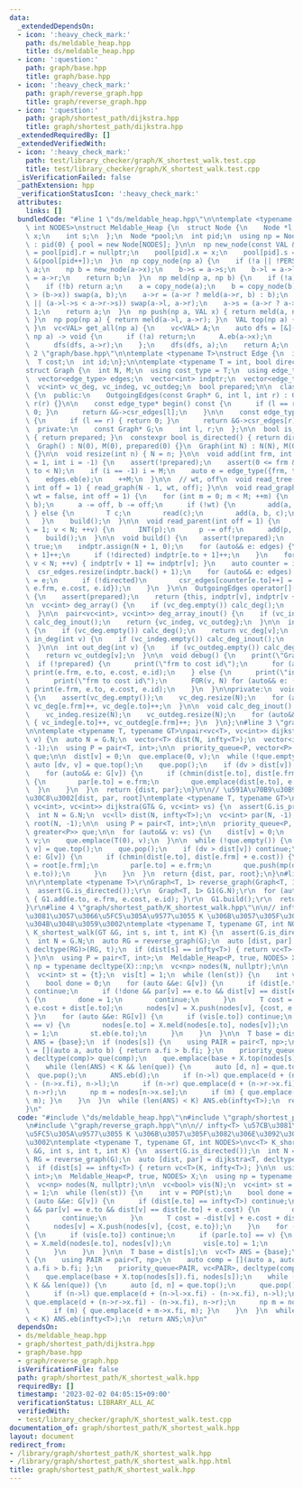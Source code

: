 ```yaml
---
data:
  _extendedDependsOn:
  - icon: ':heavy_check_mark:'
    path: ds/meldable_heap.hpp
    title: ds/meldable_heap.hpp
  - icon: ':question:'
    path: graph/base.hpp
    title: graph/base.hpp
  - icon: ':heavy_check_mark:'
    path: graph/reverse_graph.hpp
    title: graph/reverse_graph.hpp
  - icon: ':question:'
    path: graph/shortest_path/dijkstra.hpp
    title: graph/shortest_path/dijkstra.hpp
  _extendedRequiredBy: []
  _extendedVerifiedWith:
  - icon: ':heavy_check_mark:'
    path: test/library_checker/graph/K_shortest_walk.test.cpp
    title: test/library_checker/graph/K_shortest_walk.test.cpp
  _isVerificationFailed: false
  _pathExtension: hpp
  _verificationStatusIcon: ':heavy_check_mark:'
  attributes:
    links: []
  bundledCode: "#line 1 \"ds/meldable_heap.hpp\"\n\ntemplate <typename VAL, bool PERSISTENT,\
    \ int NODES>\nstruct Meldable_Heap {\n  struct Node {\n    Node *l, *r;\n    VAL\
    \ x;\n    int s;\n  };\n  Node *pool;\n  int pid;\n  using np = Node *;\n\n  Meldable_Heap()\
    \ : pid(0) { pool = new Node[NODES]; }\n\n  np new_node(const VAL &x) {\n    pool[pid].l\
    \ = pool[pid].r = nullptr;\n    pool[pid].x = x;\n    pool[pid].s = 1;\n    return\
    \ &(pool[pid++]);\n  }\n  np copy_node(np a) {\n    if (!a || !PERSISTENT) return\
    \ a;\n    np b = new_node(a->x);\n    b->s = a->s;\n    b->l = a->l;\n    b->r\
    \ = a->r;\n    return b;\n  }\n  np meld(np a, np b) {\n    if (!a) return b;\n\
    \    if (!b) return a;\n    a = copy_node(a);\n    b = copy_node(b);\n    if ((a->x)\
    \ > (b->x)) swap(a, b);\n    a->r = (a->r ? meld(a->r, b) : b);\n    if (!(a->l)\
    \ || (a->l->s < a->r->s)) swap(a->l, a->r);\n    a->s = (a->r ? a->r->s : 0) +\
    \ 1;\n    return a;\n  }\n  np push(np a, VAL x) { return meld(a, new_node(x));\
    \ }\n  np pop(np a) { return meld(a->l, a->r); }\n  VAL top(np a) { return a->x;\
    \ }\n  vc<VAL> get_all(np a) {\n    vc<VAL> A;\n    auto dfs = [&](auto &dfs,\
    \ np a) -> void {\n      if (!a) return;\n      A.eb(a->x);\n      dfs(dfs, a->l);\n\
    \      dfs(dfs, a->r);\n    };\n    dfs(dfs, a);\n    return A;\n  }\n};\n#line\
    \ 2 \"graph/base.hpp\"\n\ntemplate <typename T>\nstruct Edge {\n  int frm, to;\n\
    \  T cost;\n  int id;\n};\n\ntemplate <typename T = int, bool directed = false>\n\
    struct Graph {\n  int N, M;\n  using cost_type = T;\n  using edge_type = Edge<T>;\n\
    \  vector<edge_type> edges;\n  vector<int> indptr;\n  vector<edge_type> csr_edges;\n\
    \  vc<int> vc_deg, vc_indeg, vc_outdeg;\n  bool prepared;\n\n  class OutgoingEdges\
    \ {\n  public:\n    OutgoingEdges(const Graph* G, int l, int r) : G(G), l(l),\
    \ r(r) {}\n\n    const edge_type* begin() const {\n      if (l == r) { return\
    \ 0; }\n      return &G->csr_edges[l];\n    }\n\n    const edge_type* end() const\
    \ {\n      if (l == r) { return 0; }\n      return &G->csr_edges[r];\n    }\n\n\
    \  private:\n    const Graph* G;\n    int l, r;\n  };\n\n  bool is_prepared()\
    \ { return prepared; }\n  constexpr bool is_directed() { return directed; }\n\n\
    \  Graph() : N(0), M(0), prepared(0) {}\n  Graph(int N) : N(N), M(0), prepared(0)\
    \ {}\n\n  void resize(int n) { N = n; }\n\n  void add(int frm, int to, T cost\
    \ = 1, int i = -1) {\n    assert(!prepared);\n    assert(0 <= frm && 0 <= to &&\
    \ to < N);\n    if (i == -1) i = M;\n    auto e = edge_type({frm, to, cost, i});\n\
    \    edges.eb(e);\n    ++M;\n  }\n\n  // wt, off\n  void read_tree(bool wt = false,\
    \ int off = 1) { read_graph(N - 1, wt, off); }\n\n  void read_graph(int M, bool\
    \ wt = false, int off = 1) {\n    for (int m = 0; m < M; ++m) {\n      INT(a,\
    \ b);\n      a -= off, b -= off;\n      if (!wt) {\n        add(a, b);\n     \
    \ } else {\n        T c;\n        read(c);\n        add(a, b, c);\n      }\n \
    \   }\n    build();\n  }\n\n  void read_parent(int off = 1) {\n    for (int v\
    \ = 1; v < N; ++v) {\n      INT(p);\n      p -= off;\n      add(p, v);\n    }\n\
    \    build();\n  }\n\n  void build() {\n    assert(!prepared);\n    prepared =\
    \ true;\n    indptr.assign(N + 1, 0);\n    for (auto&& e: edges) {\n      indptr[e.frm\
    \ + 1]++;\n      if (!directed) indptr[e.to + 1]++;\n    }\n    for (int v = 0;\
    \ v < N; ++v) { indptr[v + 1] += indptr[v]; }\n    auto counter = indptr;\n  \
    \  csr_edges.resize(indptr.back() + 1);\n    for (auto&& e: edges) {\n      csr_edges[counter[e.frm]++]\
    \ = e;\n      if (!directed)\n        csr_edges[counter[e.to]++] = edge_type({e.to,\
    \ e.frm, e.cost, e.id});\n    }\n  }\n\n  OutgoingEdges operator[](int v) const\
    \ {\n    assert(prepared);\n    return {this, indptr[v], indptr[v + 1]};\n  }\n\
    \n  vc<int> deg_array() {\n    if (vc_deg.empty()) calc_deg();\n    return vc_deg;\n\
    \  }\n\n  pair<vc<int>, vc<int>> deg_array_inout() {\n    if (vc_indeg.empty())\
    \ calc_deg_inout();\n    return {vc_indeg, vc_outdeg};\n  }\n\n  int deg(int v)\
    \ {\n    if (vc_deg.empty()) calc_deg();\n    return vc_deg[v];\n  }\n\n  int\
    \ in_deg(int v) {\n    if (vc_indeg.empty()) calc_deg_inout();\n    return vc_indeg[v];\n\
    \  }\n\n  int out_deg(int v) {\n    if (vc_outdeg.empty()) calc_deg_inout();\n\
    \    return vc_outdeg[v];\n  }\n\n  void debug() {\n    print(\"Graph\");\n  \
    \  if (!prepared) {\n      print(\"frm to cost id\");\n      for (auto&& e: edges)\
    \ print(e.frm, e.to, e.cost, e.id);\n    } else {\n      print(\"indptr\", indptr);\n\
    \      print(\"frm to cost id\");\n      FOR(v, N) for (auto&& e: (*this)[v])\
    \ print(e.frm, e.to, e.cost, e.id);\n    }\n  }\n\nprivate:\n  void calc_deg()\
    \ {\n    assert(vc_deg.empty());\n    vc_deg.resize(N);\n    for (auto&& e: edges)\
    \ vc_deg[e.frm]++, vc_deg[e.to]++;\n  }\n\n  void calc_deg_inout() {\n    assert(vc_indeg.empty());\n\
    \    vc_indeg.resize(N);\n    vc_outdeg.resize(N);\n    for (auto&& e: edges)\
    \ { vc_indeg[e.to]++, vc_outdeg[e.frm]++; }\n  }\n};\n#line 3 \"graph/shortest_path/dijkstra.hpp\"\
    \n\ntemplate <typename T, typename GT>\npair<vc<T>, vc<int>> dijkstra(GT& G, int\
    \ v) {\n  auto N = G.N;\n  vector<T> dist(N, infty<T>);\n  vector<int> par(N,\
    \ -1);\n  using P = pair<T, int>;\n\n  priority_queue<P, vector<P>, greater<P>>\
    \ que;\n\n  dist[v] = 0;\n  que.emplace(0, v);\n  while (!que.empty()) {\n   \
    \ auto [dv, v] = que.top();\n    que.pop();\n    if (dv > dist[v]) continue;\n\
    \    for (auto&& e: G[v]) {\n      if (chmin(dist[e.to], dist[e.frm] + e.cost))\
    \ {\n        par[e.to] = e.frm;\n        que.emplace(dist[e.to], e.to);\n    \
    \  }\n    }\n  }\n  return {dist, par};\n}\n\n// \u591A\u70B9\u30B9\u30BF\u30FC\
    \u30C8\u3002[dist, par, root]\ntemplate <typename T, typename GT>\ntuple<vc<T>,\
    \ vc<int>, vc<int>> dijkstra(GT& G, vc<int> vs) {\n  assert(G.is_prepared());\n\
    \  int N = G.N;\n  vc<ll> dist(N, infty<T>);\n  vc<int> par(N, -1);\n  vc<int>\
    \ root(N, -1);\n\n  using P = pair<T, int>;\n\n  priority_queue<P, vector<P>,\
    \ greater<P>> que;\n\n  for (auto&& v: vs) {\n    dist[v] = 0;\n    root[v] =\
    \ v;\n    que.emplace(T(0), v);\n  }\n\n  while (!que.empty()) {\n    auto [dv,\
    \ v] = que.top();\n    que.pop();\n    if (dv > dist[v]) continue;\n    for (auto&&\
    \ e: G[v]) {\n      if (chmin(dist[e.to], dist[e.frm] + e.cost)) {\n        root[e.to]\
    \ = root[e.frm];\n        par[e.to] = e.frm;\n        que.push(mp(dist[e.to],\
    \ e.to));\n      }\n    }\n  }\n  return {dist, par, root};\n}\n#line 2 \"graph/reverse_graph.hpp\"\
    \n\r\ntemplate <typename T>\r\nGraph<T, 1> reverse_graph(Graph<T, 1>& G) {\r\n\
    \  assert(G.is_directed());\r\n  Graph<T, 1> G1(G.N);\r\n  for (auto&& e: G.edges)\
    \ { G1.add(e.to, e.frm, e.cost, e.id); }\r\n  G1.build();\r\n  return G1;\r\n\
    }\r\n#line 4 \"graph/shortest_path/K_shortest_walk.hpp\"\n\n// infty<T> \u57CB\
    \u3081\u3057\u3066\u5FC5\u305A\u9577\u3055 K \u306B\u3057\u305F\u3082\u306E\u3092\
    \u304B\u3048\u3059\u3002\ntemplate <typename T, typename GT, int NODES>\nvc<T>\
    \ K_shortest_walk(GT &G, int s, int t, int K) {\n  assert(G.is_directed());\n\
    \  int N = G.N;\n  auto RG = reverse_graph(G);\n  auto [dist, par] = dijkstra<T,\
    \ decltype(RG)>(RG, t);\n  if (dist[s] == infty<T>) { return vc<T>(K, infty<T>);\
    \ }\n\n  using P = pair<T, int>;\n  Meldable_Heap<P, true, NODES> X;\n  using\
    \ np = typename decltype(X)::np;\n  vc<np> nodes(N, nullptr);\n\n  vc<bool> vis(N);\n\
    \  vc<int> st = {t};\n  vis[t] = 1;\n  while (len(st)) {\n    int v = POP(st);\n\
    \    bool done = 0;\n    for (auto &&e: G[v]) {\n      if (dist[e.to] == infty<T>)\
    \ continue;\n      if (!done && par[v] == e.to && dist[v] == dist[e.to] + e.cost)\
    \ {\n        done = 1;\n        continue;\n      }\n      T cost = -dist[v] +\
    \ e.cost + dist[e.to];\n      nodes[v] = X.push(nodes[v], {cost, e.to});\n   \
    \ }\n    for (auto &&e: RG[v]) {\n      if (vis[e.to]) continue;\n      if (par[e.to]\
    \ == v) {\n        nodes[e.to] = X.meld(nodes[e.to], nodes[v]);\n        vis[e.to]\
    \ = 1;\n        st.eb(e.to);\n      }\n    }\n  }\n\n  T base = dist[s];\n  vc<T>\
    \ ANS = {base};\n  if (nodes[s]) {\n    using PAIR = pair<T, np>;\n    auto comp\
    \ = [](auto a, auto b) { return a.fi > b.fi; };\n    priority_queue<PAIR, vc<PAIR>,\
    \ decltype(comp)> que(comp);\n    que.emplace(base + X.top(nodes[s]).fi, nodes[s]);\n\
    \    while (len(ANS) < K && len(que)) {\n      auto [d, n] = que.top();\n    \
    \  que.pop();\n      ANS.eb(d);\n      if (n->l) que.emplace(d + (n->l->x.fi)\
    \ - (n->x.fi), n->l);\n      if (n->r) que.emplace(d + (n->r->x.fi) - (n->x.fi),\
    \ n->r);\n      np m = nodes[n->x.se];\n      if (m) { que.emplace(d + m->x.fi,\
    \ m); }\n    }\n  }\n  while (len(ANS) < K) ANS.eb(infty<T>);\n  return ANS;\n\
    }\n"
  code: "#include \"ds/meldable_heap.hpp\"\n#include \"graph/shortest_path/dijkstra.hpp\"\
    \n#include \"graph/reverse_graph.hpp\"\n\n// infty<T> \u57CB\u3081\u3057\u3066\
    \u5FC5\u305A\u9577\u3055 K \u306B\u3057\u305F\u3082\u306E\u3092\u304B\u3048\u3059\
    \u3002\ntemplate <typename T, typename GT, int NODES>\nvc<T> K_shortest_walk(GT\
    \ &G, int s, int t, int K) {\n  assert(G.is_directed());\n  int N = G.N;\n  auto\
    \ RG = reverse_graph(G);\n  auto [dist, par] = dijkstra<T, decltype(RG)>(RG, t);\n\
    \  if (dist[s] == infty<T>) { return vc<T>(K, infty<T>); }\n\n  using P = pair<T,\
    \ int>;\n  Meldable_Heap<P, true, NODES> X;\n  using np = typename decltype(X)::np;\n\
    \  vc<np> nodes(N, nullptr);\n\n  vc<bool> vis(N);\n  vc<int> st = {t};\n  vis[t]\
    \ = 1;\n  while (len(st)) {\n    int v = POP(st);\n    bool done = 0;\n    for\
    \ (auto &&e: G[v]) {\n      if (dist[e.to] == infty<T>) continue;\n      if (!done\
    \ && par[v] == e.to && dist[v] == dist[e.to] + e.cost) {\n        done = 1;\n\
    \        continue;\n      }\n      T cost = -dist[v] + e.cost + dist[e.to];\n\
    \      nodes[v] = X.push(nodes[v], {cost, e.to});\n    }\n    for (auto &&e: RG[v])\
    \ {\n      if (vis[e.to]) continue;\n      if (par[e.to] == v) {\n        nodes[e.to]\
    \ = X.meld(nodes[e.to], nodes[v]);\n        vis[e.to] = 1;\n        st.eb(e.to);\n\
    \      }\n    }\n  }\n\n  T base = dist[s];\n  vc<T> ANS = {base};\n  if (nodes[s])\
    \ {\n    using PAIR = pair<T, np>;\n    auto comp = [](auto a, auto b) { return\
    \ a.fi > b.fi; };\n    priority_queue<PAIR, vc<PAIR>, decltype(comp)> que(comp);\n\
    \    que.emplace(base + X.top(nodes[s]).fi, nodes[s]);\n    while (len(ANS) <\
    \ K && len(que)) {\n      auto [d, n] = que.top();\n      que.pop();\n      ANS.eb(d);\n\
    \      if (n->l) que.emplace(d + (n->l->x.fi) - (n->x.fi), n->l);\n      if (n->r)\
    \ que.emplace(d + (n->r->x.fi) - (n->x.fi), n->r);\n      np m = nodes[n->x.se];\n\
    \      if (m) { que.emplace(d + m->x.fi, m); }\n    }\n  }\n  while (len(ANS)\
    \ < K) ANS.eb(infty<T>);\n  return ANS;\n}\n"
  dependsOn:
  - ds/meldable_heap.hpp
  - graph/shortest_path/dijkstra.hpp
  - graph/base.hpp
  - graph/reverse_graph.hpp
  isVerificationFile: false
  path: graph/shortest_path/K_shortest_walk.hpp
  requiredBy: []
  timestamp: '2023-02-02 04:05:15+09:00'
  verificationStatus: LIBRARY_ALL_AC
  verifiedWith:
  - test/library_checker/graph/K_shortest_walk.test.cpp
documentation_of: graph/shortest_path/K_shortest_walk.hpp
layout: document
redirect_from:
- /library/graph/shortest_path/K_shortest_walk.hpp
- /library/graph/shortest_path/K_shortest_walk.hpp.html
title: graph/shortest_path/K_shortest_walk.hpp
---
```

